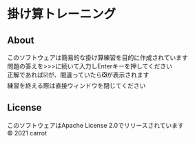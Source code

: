 # 掛け算トレーニング
## About
このソフトウェアは簡易的な掛け算練習を目的に作成されています  
問題の答えを>>>に続いて入力しEnterキーを押してください  
正解であれば☑️が、間違っていたら❎が表示されます  
練習を終える際は直接ウィンドウを閉じてください  
## License
このソフトウェアはApache License 2.0でリリースされています  
©️ 2021 carrot  